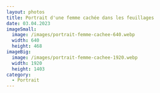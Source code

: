 ```yaml
---
layout: photos
title: Portrait d'une femme cachée dans les feuillages
date: 03.04.2023
imageSmall:
  image: /images/portrait-femme-cachee-640.webp
  width: 640
  height: 468
imageBig:
  image: /images/portrait-femme-cachee-1920.webp
  width: 1920
  height: 1403
category:
  - Portrait
---
```

